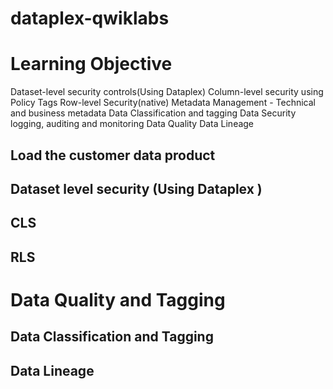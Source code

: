 # dataplex-qwiklabs

# Learning Objective

Dataset-level security controls(Using Dataplex)
Column-level security using Policy Tags
Row-level Security(native)
Metadata Management - Technical and business metadata
Data Classification and tagging
Data Security logging, auditing and monitoring
Data Quality 
Data Lineage 

## Load the customer data product

## Dataset level security (Using Dataplex )

## CLS 

## RLS 

# Data Quality and Tagging 

##  Data Classification and Tagging 

## Data Lineage 


